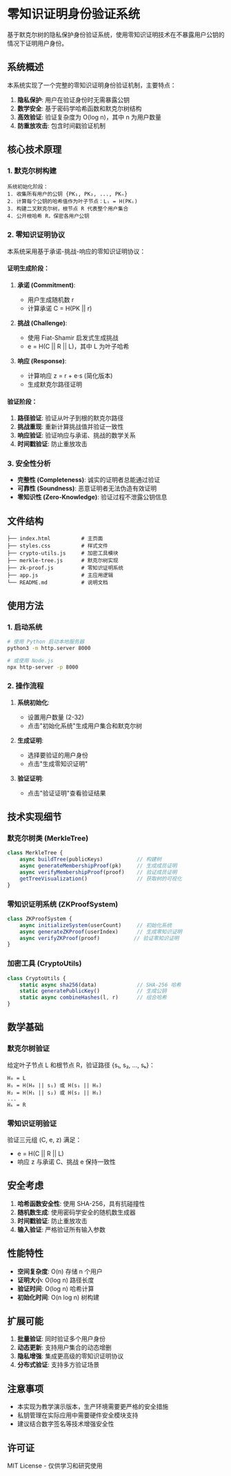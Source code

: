 # 零知识证明身份验证系统

基于默克尔树的隐私保护身份验证系统，使用零知识证明技术在不暴露用户公钥的情况下证明用户身份。

## 系统概述

本系统实现了一个完整的零知识证明身份验证机制，主要特点：

1. **隐私保护**: 用户在验证身份时无需暴露公钥
2. **数学安全**: 基于密码学哈希函数和默克尔树结构
3. **高效验证**: 验证复杂度为 O(log n)，其中 n 为用户数量
4. **防重放攻击**: 包含时间戳验证机制

## 核心技术原理

### 1. 默克尔树构建

```
系统初始化阶段：
1. 收集所有用户的公钥 {PK₁, PK₂, ..., PKₙ}
2. 计算每个公钥的哈希值作为叶子节点：Lᵢ = H(PKᵢ)
3. 构建二叉默克尔树，根节点 R 代表整个用户集合
4. 公开根哈希 R，保密各用户公钥
```

### 2. 零知识证明协议

本系统采用基于承诺-挑战-响应的零知识证明协议：

#### 证明生成阶段：
1. **承诺 (Commitment)**: 
   - 用户生成随机数 r
   - 计算承诺 C = H(PK || r)

2. **挑战 (Challenge)**:
   - 使用 Fiat-Shamir 启发式生成挑战
   - e = H(C || R || L)，其中 L 为叶子哈希

3. **响应 (Response)**:
   - 计算响应 z = r + e·s (简化版本)
   - 生成默克尔路径证明

#### 验证阶段：
1. **路径验证**: 验证从叶子到根的默克尔路径
2. **挑战重现**: 重新计算挑战值并验证一致性
3. **响应验证**: 验证响应与承诺、挑战的数学关系
4. **时间戳验证**: 防止重放攻击

### 3. 安全性分析

- **完整性 (Completeness)**: 诚实的证明者总能通过验证
- **可靠性 (Soundness)**: 恶意证明者无法伪造有效证明
- **零知识性 (Zero-Knowledge)**: 验证过程不泄露公钥信息

## 文件结构

```
├── index.html          # 主页面
├── styles.css          # 样式文件
├── crypto-utils.js     # 加密工具模块
├── merkle-tree.js      # 默克尔树实现
├── zk-proof.js         # 零知识证明系统
├── app.js              # 主应用逻辑
└── README.md           # 说明文档
```

## 使用方法

### 1. 启动系统

```bash
# 使用 Python 启动本地服务器
python3 -m http.server 8000

# 或使用 Node.js
npx http-server -p 8000
```

### 2. 操作流程

1. **系统初始化**:
   - 设置用户数量 (2-32)
   - 点击"初始化系统"生成用户集合和默克尔树

2. **生成证明**:
   - 选择要验证的用户身份
   - 点击"生成零知识证明"

3. **验证证明**:
   - 点击"验证证明"查看验证结果

## 技术实现细节

### 默克尔树类 (MerkleTree)

```javascript
class MerkleTree {
    async buildTree(publicKeys)           // 构建树
    async generateMembershipProof(pk)     // 生成成员证明
    async verifyMembershipProof(proof)    // 验证成员证明
    getTreeVisualization()                // 获取树的可视化
}
```

### 零知识证明系统 (ZKProofSystem)

```javascript
class ZKProofSystem {
    async initializeSystem(userCount)     // 初始化系统
    async generateZKProof(userIndex)      // 生成零知识证明
    async verifyZKProof(proof)           // 验证零知识证明
}
```

### 加密工具 (CryptoUtils)

```javascript
class CryptoUtils {
    static async sha256(data)             // SHA-256 哈希
    static generatePublicKey()            // 生成公钥
    static async combineHashes(l, r)      // 组合哈希
}
```

## 数学基础

### 默克尔树验证

给定叶子节点 L 和根节点 R，验证路径 {s₁, s₂, ..., sₖ}：

```
H₀ = L
H₁ = H(H₀ || s₁) 或 H(s₁ || H₀)
H₂ = H(H₁ || s₂) 或 H(s₂ || H₁)
...
Hₖ = R
```

### 零知识证明验证

验证三元组 (C, e, z) 满足：
- e = H(C || R || L)
- 响应 z 与承诺 C、挑战 e 保持一致性

## 安全考虑

1. **哈希函数安全性**: 使用 SHA-256，具有抗碰撞性
2. **随机数生成**: 使用密码学安全的随机数生成器
3. **时间戳验证**: 防止重放攻击
4. **输入验证**: 严格验证所有输入参数

## 性能特性

- **空间复杂度**: O(n) 存储 n 个用户
- **证明大小**: O(log n) 路径长度
- **验证时间**: O(log n) 哈希计算
- **初始化时间**: O(n log n) 树构建

## 扩展可能

1. **批量验证**: 同时验证多个用户身份
2. **动态更新**: 支持用户集合的动态增删
3. **隐私增强**: 集成更高级的零知识证明协议
4. **分布式验证**: 支持多方验证场景

## 注意事项

- 本实现为教学演示版本，生产环境需要更严格的安全措施
- 私钥管理在实际应用中需要硬件安全模块支持
- 建议结合数字签名等技术增强安全性

## 许可证

MIT License - 仅供学习和研究使用